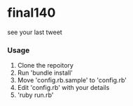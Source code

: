 # final140

see your last tweet

### Usage

1. Clone the repoitory
2. Run 'bundle install'
3. Move 'config.rb.sample' to 'config.rb'
4. Edit 'config.rb' with your details
5. 'ruby run.rb'
